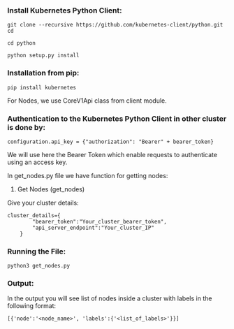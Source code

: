 ### Install Kubernetes Python Client:

`git clone --recursive https://github.com/kubernetes-client/python.git cd`

`cd python`

`python setup.py install`

### Installation from pip:

`pip install kubernetes`

For Nodes, we use CoreV1Api class from client module.

### Authentication to the Kubernetes Python Client in other cluster is done by: 

`configuration.api_key = {"authorization": "Bearer" + bearer_token}`

We will use here the Bearer Token which enable requests to authenticate using an access key.

In get_nodes.py file we have function for getting nodes:

1. Get Nodes (get_nodes)

Give your cluster details:
```
cluster_details={
        "bearer_token":"Your_cluster_bearer_token",
        "api_server_endpoint":"Your_cluster_IP"
    }
```

### Running the File:
```
python3 get_nodes.py
```
### Output:

In the output you will see list of nodes inside a cluster with labels in the following format:
```
[{'node':'<node_name>', 'labels':{'<list_of_labels>'}}]
```